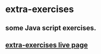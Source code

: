 # extra-exercises
## some Java script exercises.
## [extra-exercises live page](https://haitham-alzyoud.github.io/extra-exercises/)